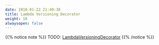 ```yaml
---
date: 2018-01-22 21:49:38
title: Lambda Versioning Decorator
weight: 10
alwaysopen: false
---
```


{{% notice note %}}
TODO: [LambdaVersioningDecorator](https://godoc.org/github.com/mweagle/Sparta/decorator#LambdaVersioningDecorator)
{{% /notice %}}